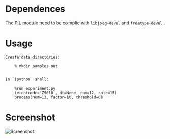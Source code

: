 Dependences
===========

The PIL module need to be complie with `libjpeg-devel` and `freetype-devel` .



Usage
=====

    Create data directories:

        % mkdir samples out


    In `ipython` shell:

        %run experiment.py
        fetch(code='Z9010', dt=None, num=12, rate=15)
        process(num=12, factor=10, threshold=0)


Screenshot
==========

![Screenshot](https://raw.github.com/codeb2cc/weather/master/monitor/console/console.png "Console")
